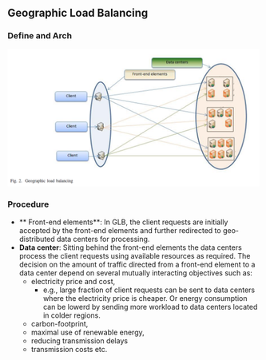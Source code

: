 ## Geographic Load Balancing

### Define and Arch
![](../fig/glb.PNG)


### Procedure
- ** Front-end elements**: In GLB, the client requests are initially accepted by the front-end elements and further redirected to geo-distributed data centers for processing.
- **Data center**: Sitting behind the front-end elements the data centers process the client requests using available resources as required. The decision on the amount of traffic directed from a front-end element to a data center depend on several mutually interacting objectives such as:
    - electricity price and cost, 
        - e.g., large fraction of client requests can be sent to data centers where the electricity price is cheaper. Or energy consumption can be lowerd by sending more workload to data centers located in colder regions. 
    - carbon-footprint, 
    - maximal use of renewable energy, 
    - reducing transmission delays 
    - transmission costs etc. 

